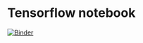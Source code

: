 # Tensorflow notebook

[![Binder](https://mybinder.org/badge.svg)](https://mybinder.org/v2/gh/gingerhot/tensorflow-notebook-binder/master?filepath=work%2Ftensorflow-example.ipynb)
